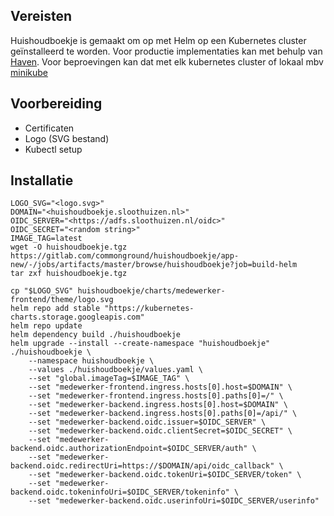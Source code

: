 ## Vereisten

Huishoudboekje is gemaakt om op met Helm op een Kubernetes cluster geïnstalleerd te worden.
Voor productie implementaties kan met behulp van [Haven](https://haven.commonground.nl).
Voor beproevingen kan dat met elk kubernetes cluster of lokaal mbv [minikube](./local-development)


## Voorbereiding

- Certificaten
- Logo (SVG bestand)
- Kubectl setup


## Installatie

```shell script
LOGO_SVG="<logo.svg>"
DOMAIN="<huishoudboekje.sloothuizen.nl>"
OIDC_SERVER="<https://adfs.sloothuizen.nl/oidc>"
OIDC_SECRET="<random string>"
IMAGE_TAG=latest
wget -O huishoudboekje.tgz https://gitlab.com/commonground/huishoudboekje/app-new/-/jobs/artifacts/master/browse/huishoudboekje?job=build-helm
tar zxf huishoudboekje.tgz
 
cp "$LOGO_SVG" huishoudboekje/charts/medewerker-frontend/theme/logo.svg
helm repo add stable "https://kubernetes-charts.storage.googleapis.com"
helm repo update
helm dependency build ./huishoudboekje
helm upgrade --install --create-namespace "huishoudboekje" ./huishoudboekje \
    --namespace huishoudboekje \
    --values ./huishoudboekje/values.yaml \
    --set "global.imageTag=$IMAGE_TAG" \
    --set "medewerker-frontend.ingress.hosts[0].host=$DOMAIN" \
    --set "medewerker-frontend.ingress.hosts[0].paths[0]=/" \
    --set "medewerker-backend.ingress.hosts[0].host=$DOMAIN" \
    --set "medewerker-backend.ingress.hosts[0].paths[0]=/api/" \
    --set "medewerker-backend.oidc.issuer=$OIDC_SERVER" \
    --set "medewerker-backend.oidc.clientSecret=$OIDC_SECRET" \
    --set "medewerker-backend.oidc.authorizationEndpoint=$OIDC_SERVER/auth" \
    --set "medewerker-backend.oidc.redirectUri=https://$DOMAIN/api/oidc_callback" \
    --set "medewerker-backend.oidc.tokenUri=$OIDC_SERVER/token" \
    --set "medewerker-backend.oidc.tokeninfoUri=$OIDC_SERVER/tokeninfo" \
    --set "medewerker-backend.oidc.userinfoUri=$OIDC_SERVER/userinfo"

```
